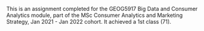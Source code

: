 This is an assignment completed for the GEOG5917 Big Data and Consumer Analytics module, part of the MSc Consumer Analytics and Marketing Strategy, Jan 2021 - Jan 2022 cohort. It achieved a 1st class (71). 
